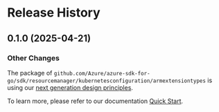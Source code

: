# Release History

## 0.1.0 (2025-04-21)
### Other Changes

The package of `github.com/Azure/azure-sdk-for-go/sdk/resourcemanager/kubernetesconfiguration/armextensiontypes` is using our [next generation design principles](https://azure.github.io/azure-sdk/general_introduction.html).

To learn more, please refer to our documentation [Quick Start](https://aka.ms/azsdk/go/mgmt).